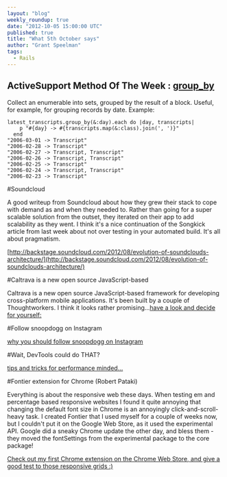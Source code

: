 ```yaml
---
layout: "blog"
weekly_roundup: true
date: "2012-10-05 15:00:00 UTC"
published: true
title: "What 5th October says"
author: "Grant Speelman"
tags:
  - Rails
---
```


## ActiveSupport Method Of The Week : [group_by](http://as.rubyonrails.org/classes/Enumerable.html#M000498)

Collect an enumerable into sets, grouped by the result of a block. Useful, for example, for grouping records by date.
Example:

    latest_transcripts.group_by(&:day).each do |day, transcripts|
        p "#{day} -> #{transcripts.map(&:class).join(', ')}"
      end
    "2006-03-01 -> Transcript"
    "2006-02-28 -> Transcript"
    "2006-02-27 -> Transcript, Transcript"
    "2006-02-26 -> Transcript, Transcript"
    "2006-02-25 -> Transcript"
    "2006-02-24 -> Transcript, Transcript"
    "2006-02-23 -> Transcript"

#Soundcloud

A good writeup from Soundcloud about how they grew their stack to cope with demand as and when they needed to.  Rather than going for a super scalable solution from the outset, they iterated on their app to add scalability as they went.  I think it's a nice continuation of the Songkick article from last week about not over testing in your automated build.  It's all about pragmatism.

[http://backstage.soundcloud.com/2012/08/evolution-of-soundclouds-architecture/](http://backstage.soundcloud.com/2012/08/evolution-of-soundclouds-architecture/)

#Caltrava is a new open source JavaScript-based

Caltrava is a new open source JavaScript-based framework for developing cross-platform mobile applications. It's been built by a couple of Thoughtworkers. I think it looks rather promising...[have a look and decide for yourself:](http://overwatering.org/blog/2012/10/announcing-calatrava/)

#Follow snoopdogg on Instagram

[why you should follow snoopdogg on Instagram](http://instagram.com/p/QZdeooS82k/)

#Wait, DevTools could do THAT?

[tips and tricks for performance minded...](http://www.igvita.com/slides/2012/devtools-tips-and-tricks/#1)

#Fontier extension for Chrome (Robert Pataki)

Everything is about the responsive web these days. When testing em and percentage based responsive websites I found it quite annoying that changing the default font size in Chrome is an annoyingly click-and-scroll-heavy task.
I created Fontier that I used myself for a couple of weeks now, but I couldn't put it on the Google Web Store, as it used the experimental API. Google did a sneaky Chrome update the other day, and bless them - they moved the fontSettings from the experimental package to the core package!

[Check out my first Chrome extension on the Chrome Web Store, and give a good test to those responsive grids :)](https://chrome.google.com/webstore/detail/fontier/dkbamaalakfhckcidgiigdinhcncaeae)



